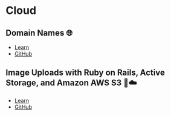# Cloud

<!-- TODO: add render deploy lesson here -->

## Domain Names 🌐
- [Learn](https://learn.firstdraft.com/lessons/313-rails-domain-names)
- [GitHub](https://github.com/DPI-WE/domain-names)

## Image Uploads with Ruby on Rails, Active Storage, and Amazon AWS S3 🌇☁️
- [Learn](https://learn.firstdraft.com/lessons/297-rails-active-storage)
- [GitHub](https://github.com/DPI-WE/rails-active-storage)

